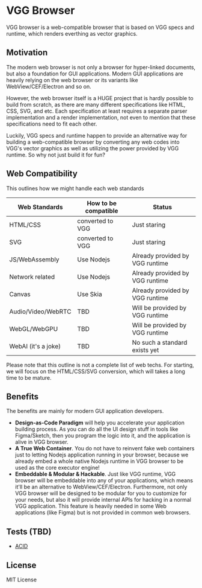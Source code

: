 # VGG Browser

VGG browser is a web-compatible browser that is based on VGG specs and runtime, which renders everthing as vector graphics.

## Motivation

The modern web browser is not only a browser for hyper-linked documents, but also a foundation for GUI applications. Modern GUI applications are heavily relying on the web browser or its variants like WebView/CEF/Electron and so on.

However, the web browser itself is a HUGE project that is hardly possible to build from scratch, as there are many different specifications like HTML, CSS, SVG, and etc. Each specification at least requires a separate parser implementation and a render implementation, not even to mention that these specifications need to fit each other.

Luckily, VGG specs and runtime happen to provide an alternative way for building a web-compatible browser by converting any web codes into VGG's vector graphics as well as utilizing the power provided by VGG runtime. So why not just build it for fun?

## Web Compatibility

This outlines how we might handle each web standards

| Web Standards       | How to be compatible | Status                          |
| ------------------- | -------------------- | ------------------------------- |
| HTML/CSS            | converted to VGG     | Just staring                    |
| SVG                 | converted to VGG     | Just staring                    |
| JS/WebAssembly      | Use Nodejs           | Already provided by VGG runtime |
| Network related     | Use Nodejs           | Already provided by VGG runtime |
| Canvas              | Use Skia             | Already provided by VGG runtime |
| Audio/Video/WebRTC  | TBD                  | Will be provided by VGG runtime |
| WebGL/WebGPU        | TBD                  | Will be provided by VGG runtime |
| WebAI (it's a joke) | TBD                  | No such a standard exists yet   |

Please note that this outline is not a complete list of web techs. For starting, we will focus on the HTML/CSS/SVG conversion, which will takes a long time to be mature.

## Benefits

The benefits are mainly for modern GUI application developers.

- **Design-as-Code Paradigm** will help you accelerate your application building process. As you can do all the UI design stuff in tools like Figma/Sketch, then you program the logic into it, and the application is alive in VGG browser.
- **A True Web Container**. You do not have to reinvent fake web containers just to letting Nodejs application running in your browser, because we already embed a whole native Nodejs runtime in VGG browser to be used as the core executor engine!
- **Embeddable & Modular & Hackable**. Just like VGG runtime, VGG browser will be embeddable into any of your applications, which means it'll be an alternative to WebView/CEF/Electron. Furthermore, not only VGG browser will be designed to be modular for you to customize for your needs, but also it will provide internal APIs for hacking in a normal VGG application. This feature is heavily needed in some Web applications (like Figma) but is not provided in common web browsers.



## Tests (TBD)

- [ACID](http://www.acidtests.org/)

## License

MIT License